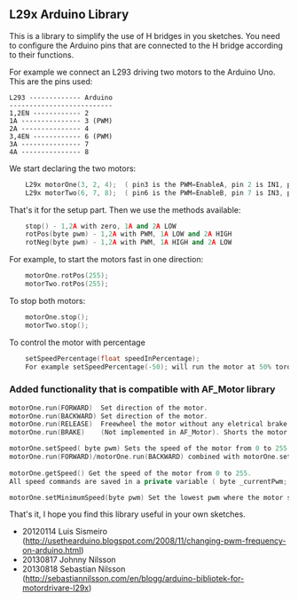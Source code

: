 ## L29x Arduino Library
This is a library to simplify the use of H bridges in you sketches. You
need to configure the Arduino pins that are connected to the H bridge
according to their functions.

For example we connect an L293 driving two motors to the Arduino Uno.
This are the pins used:

	L293 ------------- Arduino
	--------------------------
	1,2EN ------------ 2
	1A --------------- 3 (PWM) 
	2A --------------- 4
	3,4EN ------------ 6 (PWM)
	3A --------------- 7
	4A --------------- 8

We start declaring the two motors:
```cpp
	L29x motorOne(3, 2, 4);  ( pin3 is the PWM=EnableA, pin 2 is IN1, pin 4 is IN2 ==> Controls MotorA )
	L29x motorTwo(6, 7, 8);  ( pin6 is the PWM=EnableB, pin 7 is IN3, pin 8 is IN4 ==> Controls MotorB )
```
That's it for the setup part. Then we use the methods available:
```cpp
	stop() - 1,2A with zero, 1A and 2A LOW 
	rotPos(byte pwm) - 1,2A with PWM, 1A LOW and 2A HIGH
	rotNeg(byte pwm) - 1,2A with PWM, 1A HIGH and 2A LOW
```
For example, to start the motors fast in one direction:
```cpp	
	motorOne.rotPos(255);
	motorTwo.rotPos(255);
```
To stop both motors:
```cpp
	motorOne.stop();
	motorTwo.stop();	
```	
To control the motor with percentage
```cpp
	setSpeedPercentage(float speedInPercentage);
	For example setSpeedPercentage(-50); will run the motor at 50% torque in the backward direction.
```
### Added functionality that is compatible with AF_Motor library
```cpp
motorOne.run(FORWARD)  Set direction of the motor.
motorOne.run(BACKWARD) Set direction of the motor.
motorOne.run(RELEASE)  Freewheel the motor without any eletrical brake of the motor. Sets Motorspeed = 0. (= MotorOne.setSpeed(0);)
motorOne.run(BRAKE)    (Not implemented in AF_Motor). Shorts the motor to create eletrical brake. Sets Motorspeed = 0. (= MotorOne.setSpeed(0);)

motorOne.setSpeed( byte pwm) Sets the speed of the motor from 0 to 255.
motorOne.run(FORWARD)/motorOne.run(BACKWARD) combined with motorOne.setSpeed(255) is eqvivalent to motorOne.rotPos(255)/motorOne.negPos(255)
	
motorOne.getSpeed() Get the speed of the motor from 0 to 255.
All speed commands are saved in a private variable ( byte _currentPwm; ). Returns the current speed of the motor.

motorOne.setMinimumSpeed(byte pwm) Set the lowest pwm where the motor starts working and adjust the setSpeed(0) to start from lowest working pwm
```

That's it, I hope you find this library useful in your own sketches.	
	
* 20120114 Luis Sismeiro (http://usethearduino.blogspot.com/2008/11/changing-pwm-frequency-on-arduino.html)
* 20130817 Johnny Nilsson
* 20130818 Sebastian Nilsson (http://sebastiannilsson.com/en/blogg/arduino-bibliotek-for-motordrivare-l29x)

 
 
